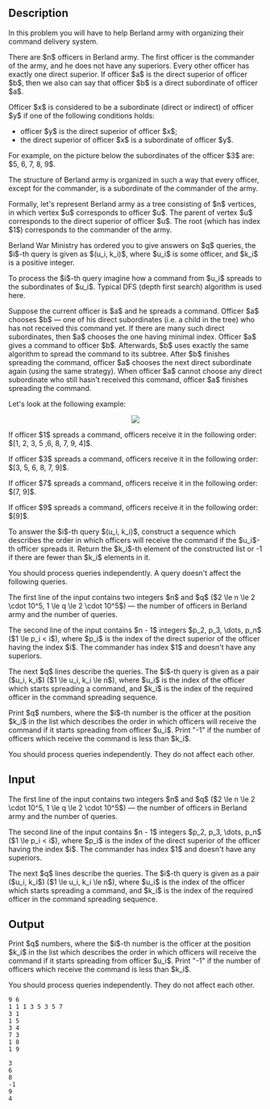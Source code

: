 ## Description

<div><p>In this problem you will have to help Berland army with organizing their command delivery system.</p><p>There are $n$ officers in Berland army. The first officer is the commander of the army, and he does not have any superiors. Every other officer has exactly one direct superior. If officer $a$ is the direct superior of officer $b$, then we also can say that officer $b$ is a direct subordinate of officer $a$.</p><p>Officer $x$ is considered to be a subordinate (direct or indirect) of officer $y$ if one of the following conditions holds:</p><ul> <li> officer $y$ is the direct superior of officer $x$; </li><li> the direct superior of officer $x$ is a subordinate of officer $y$. </li></ul><p>For example, on the picture below the subordinates of the officer $3$ are: $5, 6, 7, 8, 9$.</p><p>The structure of Berland army is organized in such a way that every officer, except for the commander, is a subordinate of the commander of the army.</p><p>Formally, let's represent Berland army as a tree consisting of $n$ vertices, in which vertex $u$ corresponds to officer $u$. The parent of vertex $u$ corresponds to the direct superior of officer $u$. The root (which has index $1$) corresponds to the commander of the army.</p><p>Berland War Ministry has ordered you to give answers on $q$ queries, the $i$-th query is given as $(u_i, k_i)$, where $u_i$ is some officer, and $k_i$ is a positive integer.</p><p>To process the $i$-th query imagine how a command from $u_i$ spreads to the subordinates of $u_i$. Typical DFS (depth first search) algorithm is used here.</p><p>Suppose the current officer is $a$ and he spreads a command. Officer $a$ chooses $b$ — one of his direct subordinates (i.e. a child in the tree) who has not received this command yet. If there are many such direct subordinates, then $a$ chooses the one having minimal index. Officer $a$ gives a command to officer $b$. Afterwards, $b$ uses exactly the same algorithm to spread the command to its subtree. After $b$ finishes spreading the command, officer $a$ chooses the next direct subordinate again (using the same strategy). When officer $a$ cannot choose any direct subordinate who still hasn't received this command, officer $a$ finishes spreading the command.</p><p>Let's look at the following example:</p><center> <img class="tex-graphics" src="file://B3WeJMWU.png" style="max-width: 100.0%;max-height: 100.0%;"> </center><p>If officer $1$ spreads a command, officers receive it in the following order: $[1, 2, 3, 5 ,6, 8, 7, 9, 4]$.</p><p>If officer $3$ spreads a command, officers receive it in the following order: $[3, 5, 6, 8, 7, 9]$.</p><p>If officer $7$ spreads a command, officers receive it in the following order: $[7, 9]$.</p><p>If officer $9$ spreads a command, officers receive it in the following order: $[9]$.</p><p>To answer the $i$-th query $(u_i, k_i)$, construct a sequence which describes the order in which officers will receive the command if the $u_i$-th officer spreads it. Return the $k_i$-th element of the constructed list or <span class="tex-font-style-tt">-1</span> if there are fewer than $k_i$ elements in it.</p><p>You should process queries independently. A query doesn't affect the following queries.</p></div><div class="input-specification"><p>The first line of the input contains two integers $n$ and $q$ ($2 \le n \le 2 \cdot 10^5, 1 \le q \le 2 \cdot 10^5$) — the number of officers in Berland army and the number of queries.</p><p>The second line of the input contains $n - 1$ integers $p_2, p_3, \dots, p_n$ ($1 \le p_i &lt; i$), where $p_i$ is the index of the direct superior of the officer having the index $i$. The commander has index $1$ and doesn't have any superiors.</p><p>The next $q$ lines describe the queries. The $i$-th query is given as a pair ($u_i, k_i$) ($1 \le u_i, k_i \le n$), where $u_i$ is the index of the officer which starts spreading a command, and $k_i$ is the index of the required officer in the command spreading sequence.</p></div><div class="output-specification"><p>Print $q$ numbers, where the $i$-th number is the officer at the position $k_i$ in the list which describes the order in which officers will receive the command if it starts spreading from officer $u_i$. Print "<span class="tex-font-style-tt">-1</span>" if the number of officers which receive the command is less than $k_i$.</p><p>You should process queries independently. They do not affect each other.</p></div>

## Input

<p>The first line of the input contains two integers $n$ and $q$ ($2 \le n \le 2 \cdot 10^5, 1 \le q \le 2 \cdot 10^5$) — the number of officers in Berland army and the number of queries.</p><p>The second line of the input contains $n - 1$ integers $p_2, p_3, \dots, p_n$ ($1 \le p_i &lt; i$), where $p_i$ is the index of the direct superior of the officer having the index $i$. The commander has index $1$ and doesn't have any superiors.</p><p>The next $q$ lines describe the queries. The $i$-th query is given as a pair ($u_i, k_i$) ($1 \le u_i, k_i \le n$), where $u_i$ is the index of the officer which starts spreading a command, and $k_i$ is the index of the required officer in the command spreading sequence.</p>

## Output

<p>Print $q$ numbers, where the $i$-th number is the officer at the position $k_i$ in the list which describes the order in which officers will receive the command if it starts spreading from officer $u_i$. Print "<span class="tex-font-style-tt">-1</span>" if the number of officers which receive the command is less than $k_i$.</p><p>You should process queries independently. They do not affect each other.</p>





```input1
9 6
1 1 1 3 5 3 5 7
3 1
1 5
3 4
7 3
1 8
1 9

```




```output1
3
6
8
-1
9
4

```


